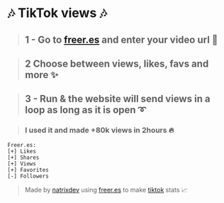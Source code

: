 # 🎶 TikTok views 🎶 

> ## 1 - Go to [freer.es](https://freer.es) and enter your video url 🔗

> ## 2 Choose between views, likes, favs and more ✨

> ## 3 - Run & the website will send views in a loop as long as it is open ➰

> ### I used it and made +80k views in 2hours 🔥

```PY 
Freer.es:
[+] Likes 
[+] Shares 
[+] Views
[+] Favorites
[-] Followers
```

> Made by [natrixdev](https://github.com/natrixdev) using [freer.es](https://freer.es) to make [tiktok](https://www.tiktok.com) stats 📈

